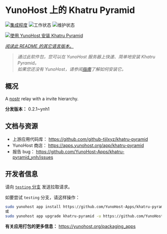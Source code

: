 <!--
注意：此 README 由 <https://github.com/YunoHost/apps/tree/master/tools/readme_generator> 自动生成
请勿手动编辑。
-->

# YunoHost 上的 Khatru Pyramid

[![集成程度](https://dash.yunohost.org/integration/khatru-pyramid.svg)](https://ci-apps.yunohost.org/ci/apps/khatru-pyramid/) ![工作状态](https://ci-apps.yunohost.org/ci/badges/khatru-pyramid.status.svg) ![维护状态](https://ci-apps.yunohost.org/ci/badges/khatru-pyramid.maintain.svg)

[![使用 YunoHost 安装 Khatru Pyramid](https://install-app.yunohost.org/install-with-yunohost.svg)](https://install-app.yunohost.org/?app=khatru-pyramid)

*[阅读此 README 的其它语言版本。](./ALL_README.md)*

> *通过此软件包，您可以在 YunoHost 服务器上快速、简单地安装 Khatru Pyramid。*  
> *如果您还没有 YunoHost，请参阅[指南](https://yunohost.org/install)了解如何安装它。*

## 概况

A [nostr](https://github.com/nostr-protocol/nostr) relay with a invite hierarchy.



**分发版本：** 0.2.1~ynh1
## 文档与资源

- 上游应用代码库： <https://github.com/github-tijlxyz/khatru-pyramid>
- YunoHost 商店： <https://apps.yunohost.org/app/khatru-pyramid>
- 报告 bug： <https://github.com/YunoHost-Apps/khatru-pyramid_ynh/issues>

## 开发者信息

请向 [`testing` 分支](https://github.com/YunoHost-Apps/khatru-pyramid_ynh/tree/testing) 发送拉取请求。

如要尝试 `testing` 分支，请这样操作：

```bash
sudo yunohost app install https://github.com/YunoHost-Apps/khatru-pyramid_ynh/tree/testing --debug
或
sudo yunohost app upgrade khatru-pyramid -u https://github.com/YunoHost-Apps/khatru-pyramid_ynh/tree/testing --debug
```

**有关应用打包的更多信息：** <https://yunohost.org/packaging_apps>
